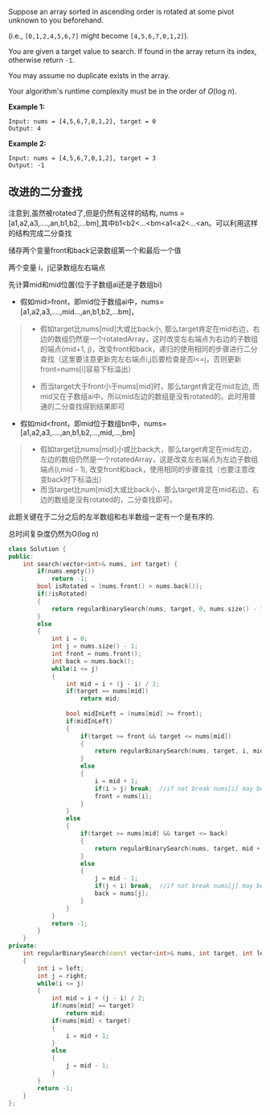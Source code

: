 Suppose an array sorted in ascending order is rotated at some pivot unknown to you beforehand.

(i.e., `[0,1,2,4,5,6,7]` might become `[4,5,6,7,0,1,2]`).

You are given a target value to search. If found in the array return its index, otherwise return `-1`.

You may assume no duplicate exists in the array.

Your algorithm's runtime complexity must be in the order of *O*(log *n*).

**Example 1:**

```
Input: nums = [4,5,6,7,0,1,2], target = 0
Output: 4
```

**Example 2:**

```
Input: nums = [4,5,6,7,0,1,2], target = 3
Output: -1
```

## 改进的二分查找

注意到,虽然被rotated了,但是仍然有这样的结构, nums = [a1,a2,a3,....,an,b1,b2,...bm],其中b1<b2<...<bm<a1<a2<...<an。可以利用这样的结构完成二分查找

储存两个变量front和back记录数组第一个和最后一个值

两个变量 i，j记录数组左右端点

先计算mid和mid位置(位于子数组ai还是子数组bi)

+ 假如mid>front，即mid位于数组ai中，nums=[a1,a2,a3,....,mid...,an,b1,b2,...bm]，

> + 假如target比nums[mid]大或比back小, 那么target肯定在mid右边，右边的数组仍然是一个rotatedArray，这时改变左右端点为右边的子数组的端点(mid+1, j)，改变front和back，递归的使用相同的步骤进行二分查找（这里要注意更新完左右端点i,j后要检查是否i<=j，否则更新front=nums[i]容易下标溢出）
>
> + 而当target大于front小于nums[mid]时，那么target肯定在mid左边, 而mid又在子数组ai中，所以mid左边的数组是没有rotated的。此时用普通的二分查找得到结果即可

+ 假如mid<front，即mid位于数组bn中，nums=[a1,a2,a3,....,an,b1,b2,...,mid,...,bm]

> + 假如target比nums[mid]小或比back大，那么target肯定在mid左边，左边的数组仍然是一个rotatedArray，这是改变左右端点为左边子数组端点(i,mid - 1), 改变front和back，使用相同的步骤查找（也要注意改变back时下标溢出）
> + 而当target比num[mid]大或比back小，那么target肯定在mid右边，右边的数组是没有rotated的，二分查找即可。

此题关键在于二分之后的左半数组和右半数组一定有一个是有序的.

总时间复杂度仍然为O(log n)

```c++
class Solution {
public:
    int search(vector<int>& nums, int target) {
        if(nums.empty())
            return -1;
        bool isRotated = (nums.front() > nums.back());
        if(!isRotated)
        {
            return regularBinarySearch(nums, target, 0, nums.size() - 1);
        }
        else
        {
            int i = 0;
            int j = nums.size() - 1;
            int front = nums.front();
            int back = nums.back();
            while(i <= j)
            {
                int mid = i + (j - i) / 2;
                if(target == nums[mid])
                    return mid;
                
                bool midInLeft = (nums[mid] >= front);
                if(midInLeft)
                {
                    if(target >= front && target <= nums[mid])
                    {
                        return regularBinarySearch(nums, target, i, mid - 1);
                    }
                    else
                    {
                        i = mid + 1;
                        if(i > j) break;  //if not break nums[i] may be illegal address
                        front = nums[i];
                    }
                }
                else
                {
                    if(target >= nums[mid] && target <= back)
                    {
                        return regularBinarySearch(nums, target, mid + 1, j);
                    }
                    else
                    {
                        j = mid - 1;
                        if(j < i) break;  //if not break nums[j] may be illegal address
                        back = nums[j];
                    }
                }
            }
            return -1;
        }
    }
private:
    int regularBinarySearch(const vector<int>& nums, int target, int left, int right)
    {
        int i = left;
        int j = right;
        while(i <= j)
        {
            int mid = i + (j - i) / 2;
            if(nums[mid] == target)
                return mid;
            if(nums[mid] < target)
            {
                i = mid + 1;
            }
            else
            {
                j = mid - 1;
            }
        }
        return -1;
    }
};
```

